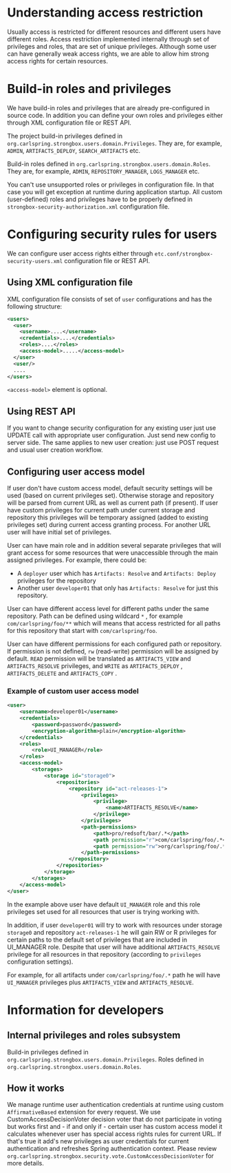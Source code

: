 # Understanding access restriction

Usually access is restricted for different resources and different users have different roles. Access restriction implemented internally through set of privileges and roles, that are set of unique privileges. Although some user can have generally weak access rights, we are able to allow him strong access rights for certain resources.

# Build-in roles and privileges

We have build-in roles and privileges that are already pre-configured in source code. In addition you can define your own roles and privileges either through XML configuration file or REST API.

The project build-in privileges defined in ```org.carlspring.strongbox.users.domain.Privileges```. They are, for example, ```ADMIN```, ```ARTIFACTS_DEPLOY```, ```SEARCH_ARTIFACTS``` etc.

Build-in roles defined in ```org.carlspring.strongbox.users.domain.Roles```. They are, for example, ```ADMIN```, ```REPOSITORY_MANAGER```, ```LOGS_MANAGER``` etc.

You can't use unsupported roles or privileges in configuration file. In that case you will get exception at runtime during application startup. All custom (user-defined) roles and privileges have to be properly defined in ```strongbox-security-authorization.xml``` configuration file.

# Configuring security rules for users
We can configure user access rights either through ```etc.conf/strongbox-security-users.xml``` configuration file or REST API.

## Using XML configuration file
XML configuration file consists of set of ```user``` configurations and has the following structure:

```xml
<users>
  <user>
    <username>....</username>
    <credentials>....</credentials>
    <roles>....</roles>
    <access-model>.....</access-model>
  </user>
  <user/>
  ....
</users>
```
```<access-model>``` element is optional.

## Using REST API
If you want to change security configuration for any existing user just use UPDATE call with appropriate user configuration. Just send new config to server side. The same applies to new user creation: just use POST request and usual user creation workflow.

## Configuring user access model
If user don't have custom access model, default security settings will be used (based on current privileges set).
Otherwise storage and repository will be parsed from current URL as well as current path (if present). If user have custom privileges for current path under current storage and repository this privileges will be temporary assigned (added to existing privileges set) during current access granting process. For another URL user will have initial set of privileges.

User can have main role and in addition several separate privileges that will grant access for some resources that were unaccessible through the main assigned privileges. For example, there could be:
* A ```deployer``` user which has ```Artifacts: Resolve```  and  ```Artifacts: Deploy```  privileges for the repository
* Another user ```developer01```  that only has ```Artifacts: Resolve```  for just this repository.

User can have different access level for different paths under the same repository. Path can be defined using wildcard ```*``` , for example ```com/carlspring/foo/**```  which will means that access restricted for all paths for this repository that start with ```com/carlspring/foo```.

User can have different permissions for each configured path or repository. If permission  is not defined, ```rw```  (read-write) permission will be assigned by default. ``````READ``````   permission will be translated as ```ARTIFACTS_VIEW```  and ```ARTIFACTS_RESOLVE```  privileges, and ```WRITE```  as ```ARTIFACTS_DEPLOY``` , ```ARTIFACTS_DELETE```  and ```ARTIFACTS_COPY``` .  

### Example of custom user access model

```xml
<user>
    <username>developer01</username>
    <credentials>
        <password>password</password>
        <encryption-algorithm>plain</encryption-algorithm>
    </credentials>
    <roles>
        <role>UI_MANAGER</role>
    </roles>
    <access-model>
        <storages>
            <storage id="storage0">
                <repositories>
                    <repository id="act-releases-1">
                        <privileges>
                            <privilege>
                                <name>ARTIFACTS_RESOLVE</name>
                            </privilege>
                        </privileges>
                        <path-permissions>
                            <path>pro/redsoft/bar/.*</path>
                            <path permission="r">com/carlspring/foo/.*</path>
                            <path permission="rw">org/carlspring/foo/.*</path>
                        </path-permissions>
                    </repository>
                </repositories>
            </storage>
        </storages>
    </access-model>
</user>
```
In the example above user have default ```UI_MANAGER``` role and this role privileges set used for all resources that user is trying working with. 

In addition, if user ```developer01``` will try to work with resources under storage ```storage0``` and repository ```act-releases-1``` he will gain RW or R privileges for certain paths to the default set of privileges that are included in UI_MANAGER role. Despite that user will have additional ```ARTIFACTS_RESOLVE``` privilege for all resources in that repository (according to ```privileges``` configuration settings).

For example, for all artifacts under ```com/carlspring/foo/.*``` path he will have ```UI_MANAGER``` privileges plus ```ARTIFACTS_VIEW``` and ```ARTIFACTS_RESOLVE```.

# Information for developers

## Internal privileges and roles subsystem
Build-in privileges defined in ```org.carlspring.strongbox.users.domain.Privileges```. Roles defined in ```org.carlspring.strongbox.users.domain.Roles```.

## How it works
We manage runtime user authentication credentials at runtime using custom ```AffirmativeBased``` extension for every request. We use CustomAccessDecisionVoter decision voter that do not participate in voting but works first and - if and only if - certain user has custom access model it calculates whenever user has special access rights rules for current URL. If that's true it add's new privileges as user credentials for current authentication and refreshes Spring authentication context. Please review `org.carlspring.strongbox.security.vote.CustomAccessDecisionVoter` for more details.